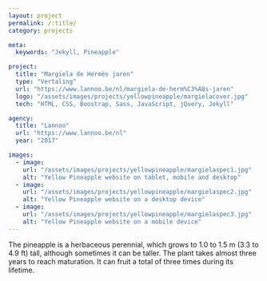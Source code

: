 ```yaml
---
layout: project
permalink: /:title/
category: projects

meta:
  keywords: "Jekyll, Pineapple"

project:
  title: "Margiela de Hermès jaren"
  type: "Vertaling"
  url: "https://www.lannoo.be/nl/margiela-de-herm%C3%A8s-jaren"
  logo: "/assets/images/projects/yellowpineapple/margielacover.jpg"
  tech: "HTML, CSS, Boostrap, Sass, JavaScript, jQuery, Jekyll"

agency:
  title: "Lannoo"
  url: "https://www.lannoo.be/nl"
  year: "2017"

images:
  - image:
    url: "/assets/images/projects/yellowpineapple/margielaspec1.jpg"
    alt: "Yellow Pineapple website on tablet, mobile and desktop"
  - image:
    url: "/assets/images/projects/yellowpineapple/margielaspec2.jpg"
    alt: "Yellow Pineapple website on a desktop device"
  - image:
    url: "/assets/images/projects/yellowpineapple/margielaspec3.jpg"
    alt: "Yellow Pineapple website on a mobile device"
---
```

<p>The pineapple is a herbaceous perennial, which grows to 1.0 to 1.5 m (3.3 to 4.9 ft) tall, although sometimes it can be taller. The plant takes almost three years to reach maturation. It can fruit a total of three times during its lifetime.</p>
